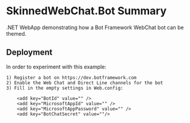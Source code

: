 # SkinnedWebChat.Bot Summary
.NET WebApp demonstrating how a Bot Framework WebChat bot can be themed.

## Deployment
In order to experiment with this example:

    1) Register a bot on https://dev.botframework.com
    2) Enable the Web Chat and Direct Line channels for the bot
    3) Fill in the empty settings in Web.config:
        
        <add key="BotId" value="" />
        <add key="MicrosoftAppId" value="" />
        <add key="MicrosoftAppPassword" value="" />
        <add key="BotChatSecret" value=""/>
        


